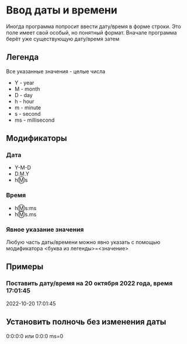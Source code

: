 # Ввод даты и времени
Иногда программа попросит ввести дату/время в форме строки. Это поле имеет свой особый, но понятный формат.
Вначале программа берёт уже существующую дату/время затем
## Легенда
Все указанные значения - целые числа
* Y - year
* M - month 
* D - day
* h - hour
* m - minute
* s - second
* ms - millisecond
## Модификаторы
### Дата
* Y-M-D
* D.M.Y
* h:m:s
### Время
* h:m:s:ms
* h:m:s.ms
### Явное указание значения
Любую часть даты/времени можно явно указать с помощью модификатора <буква из легенды>=<значение>
## Примеры
### Поставить дату/время на 20 октября 2022 года, время 17:01:45
2022-10-20 17:01:45
## Установить полночь без изменения даты
0:0:0:0
или
0:0:0 ms=0